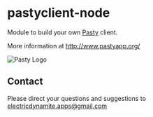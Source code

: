 pastyclient-node
=============

Module to build your own [Pasty](http://www.pastyapp.org/) client.

More information at http://www.pastyapp.org/  

![Pasty Logo](http://pastyapp.org/images/Pasty_256x256.png)

Contact
-------
Please direct your questions and suggestions to electricdynamite.apps@gmail.com
